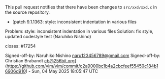 This pull request notifies that there have been changes to `src/xxd/xxd.c` in the source repository.

- [patch 9.1.1363: style: inconsistent indentation in various files

Problem:  style: inconsistent indentation in various files
Solution: fix style, updated codestyle test
          (Naruhiko Nishino)

closes: #17254

Signed-off-by: Naruhiko Nishino <naru123456789@gmail.com>
Signed-off-by: Christian Brabandt <cb@256bit.org>](https://github.com/vim/vim/commit/c2a9000bc1b4a2cbcfeef55450c184b16906d910) - Sun, 04 May 2025 18:05:47 UTC
